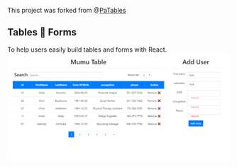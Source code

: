 This project was forked from @[PaTables](https://www.npmjs.com/package/patables) 


## Tables 💙 Forms

To help users easily build tables and forms with React.
![mumutable](./mumutable.png)

